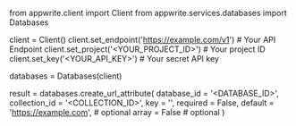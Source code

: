 from appwrite.client import Client
from appwrite.services.databases import Databases

client = Client()
client.set_endpoint('https://example.com/v1') # Your API Endpoint
client.set_project('<YOUR_PROJECT_ID>') # Your project ID
client.set_key('<YOUR_API_KEY>') # Your secret API key

databases = Databases(client)

result = databases.create_url_attribute(
    database_id = '<DATABASE_ID>',
    collection_id = '<COLLECTION_ID>',
    key = '',
    required = False,
    default = 'https://example.com', # optional
    array = False # optional
)

